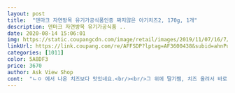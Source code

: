 ```yaml
---
layout: post 
title:  "덴마크 자연방목 유기가공식품인증 짜지않은 아기치즈2, 170g, 1개" 
description: 덴마크 자연방목 유기가공식품 ..
date: 2020-08-14 15:06:01 
img: https://static.coupangcdn.com/image/retail/images/2019/11/07/16/7/e9b5f8b6-0adc-4ec8-aeb3-f350ee70d8dc.jpg 
linkUrl: https://link.coupang.com/re/AFFSDP?lptag=AF3600438&subid=ahnPublicAsk&pageKey=332474034&itemId=1062244356&vendorItemId=5541657637&traceid=V0-113-3cb99001945c2df1 
categories: [1011] 
color: 5A8DF3 
price: 3670 
author: Ask View Shop 
cont:  "ㄴㅇ 에서 나온 치즈보다 맛있네요.<br/><br/>그 위에 딸기쨈, 치즈 올려서 바로 먹는데 완전 맛있어요<br/>그냥 간식처럼 먹고싶어 샀는데 요리위에 올리면 좋네요<br/>다이어트하려고 주문했어요<br/>닭가슴살 위에 얹어서 전자렌지 돌려 야채쌈으로 파프리카 넣고 싸먹으니 맛있어요<br/>아이들도 잘먹어서 매번 구매해 먹고 있어요<br/>일단 저염이라서 보통 맛보던 치즈맛은 아니에요<br/>저는 베이글 반 갈라서 냉동 시켜놓은거 토스트기에 굽고<br/>짜지않고 고소하고 쫄깃해요<br/>치즈가 차가운 상태니 앙버터 느낌도 나고 ㅎㅎ<br/>" 
---
```


